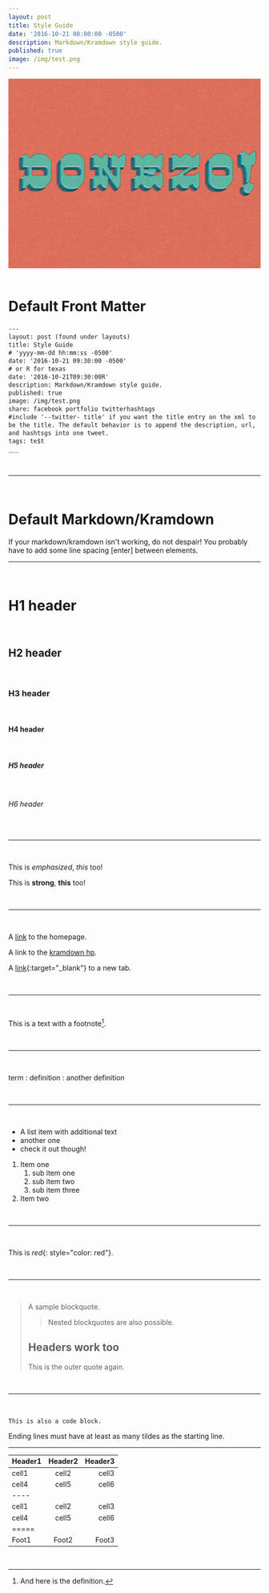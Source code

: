 ```yaml
---
layout: post
title: Style Guide
date: '2016-10-21 00:00:00 -0500'
description: Markdown/Kramdown style guide.
published: true
image: /img/test.png
---
```


<img class="col three" src="/img/donezoweb.jpg">
<div class="col three caption">
&nbsp;
</div>

# Default Front Matter
    ---
    layout: post (found under layouts)
    title: Style Guide
    # 'yyyy-mm-dd hh:mm:ss -0500'
    date: '2016-10-21 09:30:00 -0500' 
    # or R for texas
    date: '2016-10-21T09:30:00R'
    description: Markdown/Kramdown style guide.
    published: true
    image: /img/test.png
    share: facebook portfolio twitterhashtags
    #include '--twitter- title' if you want the title entry on the xml to be the title. The default behavior is to append the description, url, and hashtsgs into one tweet.
    tags: te$t
    ___

<br/>
<hr/>
<br/>

# Default Markdown/Kramdown

If your markdown/kramdown isn't working, do not despair! You probably have to add some line spacing [enter] between elements.
<hr/>
<br/>

# H1 header

<br/>

## H2 header

<br/>

### H3 header

<br/>

#### H4 header

<br/>

##### H5 header

<br/>

###### H6 header

<br/>
<hr/>
<br/>

This is *emphasized*,
_this_ too!


This is **strong**,
__this__ too!

<br/>
<hr/>
<br/>

A [link](https://kramdown.gettalong.org "hp")
to the homepage.

A link to the [kramdown hp].

[kramdown hp]: https://kramdown.gettalong.org "hp"

A [link](https://kramdown.gettalong.org){:target="_blank"} to a new tab.


<br/>
<hr/>
<br/>

This is a text with a
footnote[^1].

[^1]: And here is the definition.

<br/>
<hr/>
<br/>

term
: definition
: another definition

<br/>
<hr/>
<br/>

* A list item with additional text
* another one
* check it out though!

1. Item one
   1. sub item one
   2. sub item two
   3. sub item three
2. Item two

<br/>
<hr/>
<br/>

This is *red*{: style="color: red"}.

<br/>
<hr/>
<br/>

> A sample blockquote.
>
> >Nested blockquotes are
> >also possible.
>
> ## Headers work too
> This is the outer quote again.

<br/>
<hr/>
<br/>

~~~~~~
This is also a code block.
~~~~~~
Ending lines must have at least as
many tildes as the starting line.

___

| Header1 | Header2 | Header3 |
|:--------|:-------:|--------:|
| cell1   | cell2   | cell3   |
| cell4   | cell5   | cell6   |
|----
| cell1   | cell2   | cell3   |
| cell4   | cell5   | cell6   |
|=====
| Foot1   | Foot2   | Foot3

<br/>
